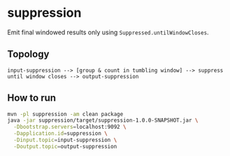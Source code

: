 # suppression

Emit final windowed results only using `Suppressed.untilWindowCloses`.

## Topology

```
input-suppression --> [group & count in tumbling window] --> suppress until window closes --> output-suppression
```

## How to run

```bash
mvn -pl suppression -am clean package
java -jar suppression/target/suppression-1.0.0-SNAPSHOT.jar \
  -Dbootstrap.servers=localhost:9092 \
  -Dapplication.id=suppression \
  -Dinput.topic=input-suppression \
  -Doutput.topic=output-suppression
```

